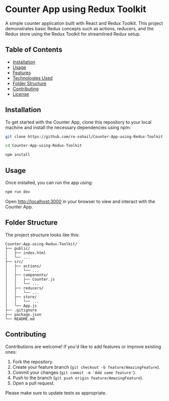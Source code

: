 # Counter App using Redux Toolkit

A simple counter application built with React and Redux Toolkit. This project demonstrates basic Redux concepts such as actions, reducers, and the Redux store using the Redux Toolkit for streamlined Redux setup.

## Table of Contents

- [Installation](#installation)
- [Usage](#usage)
- [Features](#features)
- [Technologies Used](#technologies-used)
- [Folder Structure](#folder-structure)
- [Contributing](#contributing)
- [License](#license)

## Installation

To get started with the Counter App, clone this repository to your local machine and install the necessary dependencies using npm:

```bash
git clone https://github.com/re-sohail/Counter-App-using-Redux-Toolkit.git
```
```bash
cd Counter-App-using-Redux-Toolkit
```
```bash
npm install
```
## Usage

Once installed, you can run the app using:

```bash
npm run dev
```

Open [http://localhost:3000](http://localhost:3000) in your browser to view and interact with the Counter App.

## Folder Structure

The project structure looks like this:

```
Counter-App-using-Redux-Toolkit/
├── public/
│   ├── index.html
│   └── ...
├── src/
│   ├── actions/
│   │   └── ...  
│   ├── components/
│   │   ├── Counter.js
│   │   └── ...
│   ├── reducers/
│   │   └── ...
│   ├── store/
│   │   └── ...
│   └── App.js
├── .gitignore
├── package.json
└── README.md
```

## Contributing

Contributions are welcome! If you'd like to add features or improve existing ones:

1. Fork the repository.
2. Create your feature branch (`git checkout -b feature/AmazingFeature`).
3. Commit your changes (`git commit -m 'Add some feature'`).
4. Push to the branch (`git push origin feature/AmazingFeature`).
5. Open a pull request.

Please make sure to update tests as appropriate.
